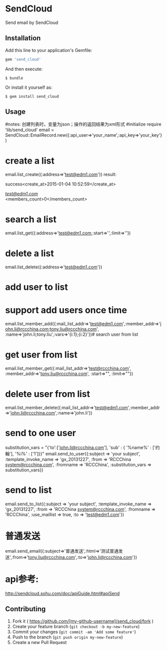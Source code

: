 # SendCloud

 Send email by SendCloud

## Installation

Add this line to your application's Gemfile:

```ruby
gem 'send_cloud'
```

And then execute:

    $ bundle

Or install it yourself as:

    $ gem install send_cloud

## Usage

#notes:
创建列表时，变量为json；操作的返回结果为xml形式
#initialize
require 'lib/send_cloud'
email = SendCloud::EmailRecord.new({:api_user=>'your_name',:api_key=>'your_key'})
# create a list
email.list_create({:address=>'test@edm1.com'})
result:
<?xml version="1.0" encoding="UTF-8"?>
<result><message>success</message><list><create_at>2015-01-04 10:52:59</create_at><address>test@edm1.com</address><members_count>0</members_count><description /><name /></list></result>
# search a list
email.list_get({:address=>'test@edm1.com,:start=>'',:limit=>''})
# delete a list
email.list_delete({:address=>'test@edm1.com'})
# add user to list
# support add users once time
email.list_member_add({:mail_list_addr=>'test@edm1.com',:member_addr=>'john.li@rccchina.com;tony.liu@rccchina.com',
                       :name=>'john.li;tony.liu',:vars=>'{i:1};{i:2}'})# search user from list
# get user from list
email.list_member_get({:mail_list_addr=>'test@rccchina.com', :member_addr=>'tony.liu@rccchina.com', :start=>"", :limit=>""})
# delete user from list
email.list_member_delete({:mail_list_addr=>'test@edm1.com',:member_addr=>'john.li@rccchina.com',:name=>'john.li'})
# send to one user
substitution_vars = "{'to':['john.li@rccchina.com'], 'sub' : { '%name%' : ['约翰'], '%i%' : ['1']}}"
email.send_to_user({:subject => 'your subject', :template_invoke_name => 'gx_20131227', :from => 'RCCChina <system@rccchina.com>', :fromname => 'RCCChina', :substitution_vars => substitution_vars})
# send to list
email.send_to_list({:subject => 'your subject', :template_invoke_name => 'gx_20131227', :from => 'RCCChina <system@rccchina.com>', :fromname => 'RCCChina', :use_maillist => true, :to => 'test@edm1.com'})
# 普通发送
email.send_email({:subject=>'普通发送',:html=>'测试普通发送',:from=>'tony.liu@rccchina.com',:to=>'john.li@rccchina.com'})
# api参考:
http://sendcloud.sohu.com/doc/apiGuide.html#apiSend
## Contributing

1. Fork it ( https://github.com/[my-github-username]/send_cloud/fork )
2. Create your feature branch (`git checkout -b my-new-feature`)
3. Commit your changes (`git commit -am 'Add some feature'`)
4. Push to the branch (`git push origin my-new-feature`)
5. Create a new Pull Request
